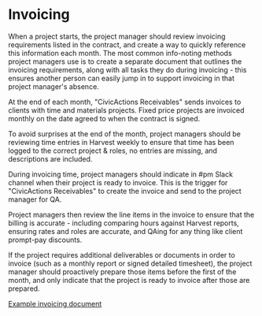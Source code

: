 # Invoicing

When a project starts, the project manager should review invoicing requirements listed in the contract, and create a way to quickly reference this information each month. The most common info-noting methods project managers use is to create a separate document that outlines the invoicing requirements, along with all tasks they do during invoicing - this ensures another person can easily jump in to support invoicing in that project manager's absence.

At the end of each month, "CivicActions Receivables" sends invoices to clients with time and materials projects. Fixed price projects are invoiced monthly on the date agreed to when the contract is signed.

To avoid surprises at the end of the month, project managers should be reviewing time entries in Harvest weekly to ensure that time has been logged to the correct project & roles, no entries are missing, and descriptions are included.

During invoicing time, project managers should indicate in #pm Slack channel when their project is ready to invoice. This is the trigger for "CivicActions Receivables" to create the invoice and send to the project manager for QA.

Project managers then review the line items in the invoice to ensure that the billing is accurate - including comparing hours against Harvest reports, ensuring rates and roles are accurate, and QAing for any thing like client prompt-pay discounts.

If the project requires additional deliverables or documents in order to invoice (such as a monthly report or signed detailed timesheet), the project manager should proactively prepare those items before the first of the month, and only indicate that the project is ready to invoice after those are prepared.

[Example invoicing document](https://docs.google.com/document/d/1MXVH7uKWHLQ2w1L-bgINkJiqrJx3yXyHKkG_6n6hQAk/edit)
